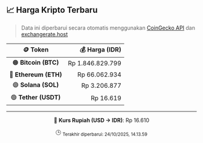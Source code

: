 

<!-- HARGA_KRIPTO -->
## 📈 Harga Kripto Terbaru

> Data ini diperbarui secara otomatis menggunakan [CoinGecko API](https://www.coingecko.com/) dan [exchangerate.host](https://exchangerate.host/)

<div align="center">

| 🪙 Token | 💰 Harga (IDR) |
|:------:|---------------:|
| 🟠 **Bitcoin (BTC)**   | Rp 1.846.829.799 |
| 🔵 **Ethereum (ETH)**  | Rp 66.062.934 |
| 🟣 **Solana (SOL)**    | Rp 3.206.877 |
| 🟢 **Tether (USDT)**   | Rp 16.619 |

---

💱 **Kurs Rupiah (USD → IDR)**: Rp 16.610

🕒 <sub>Terakhir diperbarui: 24/10/2025, 14.13.59</sub>

</div>
<!-- /HARGA_KRIPTO -->
